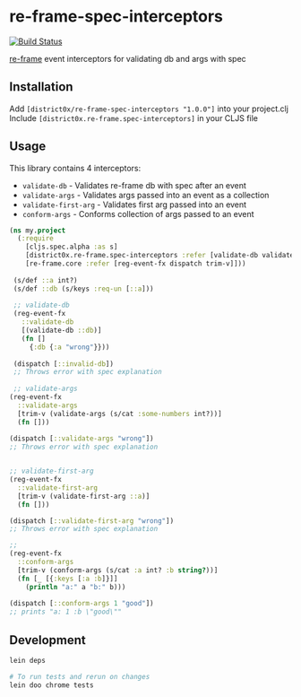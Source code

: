 # re-frame-spec-interceptors

[![Build Status](https://travis-ci.org/district0x/re-frame-spec-interceptors.svg?branch=master)](https://travis-ci.org/district0x/re-frame-spec-interceptors)

[re-frame](https://github.com/Day8/re-frame) event interceptors for validating db and args with spec

## Installation
Add `[district0x/re-frame-spec-interceptors "1.0.0"]` into your project.clj  
Include `[district0x.re-frame.spec-interceptors]` in your CLJS file

## Usage
This library contains 4 interceptors:
* `validate-db` - Validates re-frame db with spec after an event
* `validate-args` - Validates args passed into an event as a collection
* `validate-first-arg` - Validates first arg passed into an event
* `conform-args` - Conforms collection of args passed to an event

```clojure
(ns my.project
  (:require
    [cljs.spec.alpha :as s]
    [district0x.re-frame.spec-interceptors :refer [validate-db validate-args validate-first-arg conform-args]]
    [re-frame.core :refer [reg-event-fx dispatch trim-v]]))
    
 (s/def ::a int?)
 (s/def ::db (s/keys :req-un [::a]))
 
 ;; validate-db
 (reg-event-fx
   ::validate-db
   [(validate-db ::db)]
   (fn []
     {:db {:a "wrong"}}))
     
 (dispatch [::invalid-db])
 ;; Throws error with spec explanation
 
 ;; validate-args
(reg-event-fx
  ::validate-args
  [trim-v (validate-args (s/cat :some-numbers int?))]
  (fn []))
  
(dispatch [::validate-args "wrong"])
;; Throws error with spec explanation


;; validate-first-arg
(reg-event-fx
  ::validate-first-arg
  [trim-v (validate-first-arg ::a)]
  (fn []))

(dispatch [::validate-first-arg "wrong"])
;; Throws error with spec explanation

;; 
(reg-event-fx
  ::conform-args
  [trim-v (conform-args (s/cat :a int? :b string?))]
  (fn [_ [{:keys [:a :b]}]]
    (println "a:" a "b:" b)))
    
(dispatch [::conform-args 1 "good"])
;; prints "a: 1 :b \"good\""

```

## Development
```bash
lein deps

# To run tests and rerun on changes
lein doo chrome tests
```